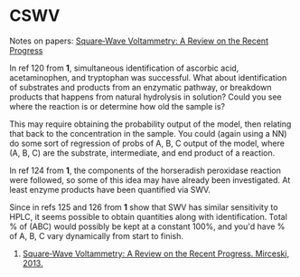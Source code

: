# CSWV

Notes on papers: [Square‐Wave Voltammetry: A Review on the Recent Progress](https://onlinelibrary.wiley.com/doi/abs/10.1002/elan.201300369)

In ref 120 from **1**, simultaneous identification of ascorbic acid, acetaminophen, and tryptophan was successful. What about identification of substrates and products from an enzymatic pathway, or breakdown products that happens from natural hydrolysis in solution? Could you see where the reaction is or determine how old the sample is?

This may require obtaining the probability output of the model, then relating that back to the concentration in the sample. You could (again using a NN) do some sort of regression of probs of A, B, C output of the model, where (A, B, C) are the substrate, intermediate, and end product of a reaction.

In ref 124 from **1**, the components of the horseradish peroxidase reaction were followed, so some of this idea may have already been investigated. At least enzyme products have been quantified via SWV.

Since in refs 125 and 126 from **1** show that SWV has similar sensitivity to HPLC, it seems possible to obtain quantities along with identification. Total % of (ABC) would possibly be kept at a constant 100%, and you'd have % of A, B, C vary dynamically from start to finish. 





1) [Square‐Wave Voltammetry: A Review on the Recent Progress. Mirceski, 2013.](https://onlinelibrary.wiley.com/doi/abs/10.1002/elan.201300369)

